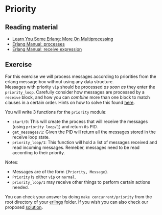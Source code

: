 # Priority

## Reading material

- [Learn You Some Erlang: More On Multiprocessing](http://learnyousomeerlang.com/more-on-multiprocessing)
- [Erlang Manual: processes](http://erlang.org/doc/reference_manual/processes.html)
- [Erlang Manual: receive expression](http://erlang.org/doc/reference_manual/expressions.html#id81776)

## Exercise

For this exercise we will process messages according to priorities from the erlang message box without using any data structure.  
Messages with priority `vip` should be processed _as soon as_ they enter the `priority_loop`. Carefully consider how messages are processed by a `receive` block, and how you can _combine_ more than one block to match clauses in a certain order. Hints on how to solve this found [here](http://learnyousomeerlang.com/more-on-multiprocessing).

You will write 3 functions for the `priority` module:
- `start/0`: This will create the process that will receive the messages (using `priority_loop/1`) and return its PID.
- `get_messages/1`: Given the PID will return all the messages stored in the receive loop state.
- `priority_loop/1`: This function will hold a list of messages received and read incoming messages. Remeber, messages need to be read according to their priority.

Notes:
- Messages are of the form `{Priority, Message}`.
- `Priority` is either `vip` or `normal`.
- `priority_loop/1` may receive other things to perform certain actions needed.

You can check your answer by doing `make concurrent/priority` from the root directory of your [erlings](https://github.com/lambdaclass/erlings) folder. If you wish you can also check our proposed [solution](solution).
